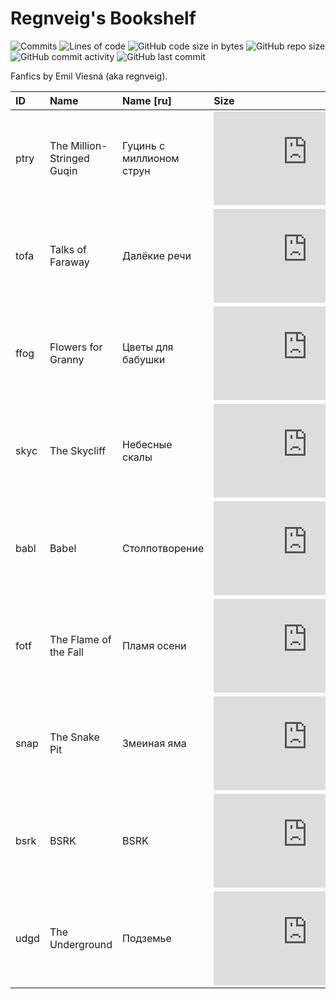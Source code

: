 # Regnveig's Bookshelf

![Commits](https://badgen.net/github/commits/regnveig/tofa?style=flat-square)
![Lines of code](https://img.shields.io/tokei/lines/github/regnveig/tofa?style=flat-square)
![GitHub code size in bytes](https://img.shields.io/github/languages/code-size/regnveig/tofa?style=flat-square)
![GitHub repo size](https://img.shields.io/github/repo-size/regnveig/tofa?style=flat-square)
![GitHub commit activity](https://img.shields.io/github/commit-activity/m/regnveig/tofa?style=flat-square)
![GitHub last commit](https://img.shields.io/github/last-commit/regnveig/tofa?style=flat-square)

Fanfics by Emil Viesná (aka regnveig).

| ID | Name | Name [ru] | Size | Started | Finished | License |
|:---|:---|:---|:---|:---|:---|:---|
| ptry | The Million-Stringed Guqin | Гуцинь с миллионом струн | ![Size](https://badge-size.herokuapp.com/regnveig/tofa/master/tex/ptry.tex?label=%20&style=flat-square) | &mdash; | &mdash; | [![CC BY-NC-ND 4.0](https://i.creativecommons.org/l/by-nc-nd/4.0/80x15.png)](http://creativecommons.org/licenses/by-nc-nd/4.0) |
| tofa | Talks of Faraway | Далёкие речи | ![Size](https://badge-size.herokuapp.com/regnveig/tofa/master/tex/tofa.tex?style=flat-square) | ![2012/08/13](https://img.shields.io/date/1344816000?label=&style=flat-square) | ![not yet](https://img.shields.io/badge/-not%20yet-yellow?style=flat-square) | [![CC BY-NC-ND 4.0](https://i.creativecommons.org/l/by-nc-nd/4.0/80x15.png)](http://creativecommons.org/licenses/by-nc-nd/4.0) |
| ffog | Flowers for Granny | Цветы для бабушки | ![Size](https://badge-size.herokuapp.com/regnveig/tofa/master/tex/ffog.tex?label=%20&style=flat-square) | ![2017/08/19](https://img.shields.io/date/1503100800?label=&style=flat-square) | ![not yet](https://img.shields.io/badge/-not%20yet-yellow?style=flat-square) | [![CC BY-NC-ND 4.0](https://i.creativecommons.org/l/by-nc-nd/4.0/80x15.png)](http://creativecommons.org/licenses/by-nc-nd/4.0) |
| skyc | The Skycliff | Небесные скалы | ![Size](https://badge-size.herokuapp.com/regnveig/tofa/master/tex/skyc.tex?label=%20&style=flat-square) | ![2020/06/29](https://img.shields.io/date/1593388800?label=&style=flat-square) | ![not yet](https://img.shields.io/badge/-not%20yet-yellow?style=flat-square) | [![CC BY-NC-ND 4.0](https://i.creativecommons.org/l/by-nc-nd/4.0/80x15.png)](http://creativecommons.org/licenses/by-nc-nd/4.0) |
| babl | Babel | Столпотворение | ![Size](https://badge-size.herokuapp.com/regnveig/tofa/master/tex/babl.tex?label=%20&style=flat-square) | ![2021/05/06](https://img.shields.io/date/1620259200?label=&style=flat-square) | ![not yet](https://img.shields.io/badge/-not%20yet-yellow?style=flat-square) | [![CC BY-NC-ND 4.0](https://i.creativecommons.org/l/by-nc-nd/4.0/80x15.png)](http://creativecommons.org/licenses/by-nc-nd/4.0) |
| fotf | The Flame of the Fall | Пламя осени | ![Size](https://badge-size.herokuapp.com/regnveig/tofa/master/tex/fotf.tex?label=%20&style=flat-square) | ![2021/10/01](https://img.shields.io/date/1633046400?label=&style=flat-square) | ![not yet](https://img.shields.io/badge/-not%20yet-yellow?style=flat-square) | [![CC BY-NC-ND 4.0](https://i.creativecommons.org/l/by-nc-nd/4.0/80x15.png)](http://creativecommons.org/licenses/by-nc-nd/4.0) |
| snap | The Snake Pit | Змеиная яма | ![Size](https://badge-size.herokuapp.com/regnveig/tofa/master/tex/snap.tex?label=%20&style=flat-square) | ![2021/11/11](https://img.shields.io/date/1636588800?label=&style=flat-square) | ![not yet](https://img.shields.io/badge/-not%20yet-yellow?style=flat-square) | [![CC BY-NC-ND 4.0](https://i.creativecommons.org/l/by-nc-nd/4.0/80x15.png)](http://creativecommons.org/licenses/by-nc-nd/4.0) |
| bsrk | BSRK | BSRK | ![Size](https://badge-size.herokuapp.com/regnveig/tofa/master/fanfic/bsrk.tex?label=%20&style=flat-square) | ![2022/03/11](https://img.shields.io/date/1646984700?label=&style=flat-square) | ![not yet](https://img.shields.io/badge/-not%20yet-yellow?style=flat-square) | [![CC0](https://licensebuttons.net/p/zero/1.0/80x15.png)](http://creativecommons.org/publicdomain/zero/1.0) |
| udgd | The Underground | Подземье | ![Size](https://badge-size.herokuapp.com/regnveig/tofa/master/tex/udgd.tex?label=%20&style=flat-square) | ![2022/08/15](https://img.shields.io/date/1660539600?label=&style=flat-square) | ![not yet](https://img.shields.io/badge/-not%20yet-yellow?style=flat-square) | [![CC BY-NC-ND 4.0](https://i.creativecommons.org/l/by-nc-nd/4.0/80x15.png)](http://creativecommons.org/licenses/by-nc-nd/4.0) |
